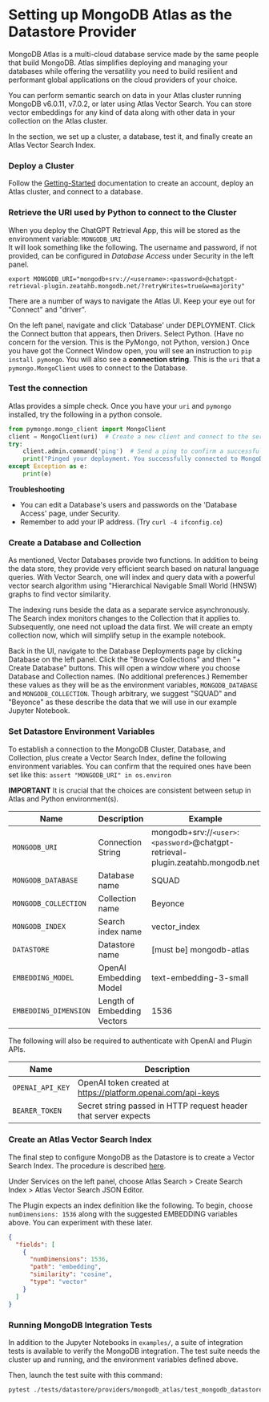 # Setting up MongoDB Atlas as the Datastore Provider

MongoDB Atlas is a multi-cloud database service made by the same people that build MongoDB. 
Atlas simplifies deploying and managing your databases while offering the versatility you need 
to build resilient and performant global applications on the cloud providers of your choice.

You can perform semantic search on data in your Atlas cluster running MongoDB v6.0.11, v7.0.2, 
or later using Atlas Vector Search. You can store vector embeddings for any kind of data along 
with other data in your collection on the Atlas cluster.

In the section, we set up a cluster, a database, test it, and finally create an Atlas Vector Search Index.

### Deploy a Cluster

Follow the [Getting-Started](https://www.mongodb.com/basics/mongodb-atlas-tutorial) documentation 
to create an account, deploy an Atlas cluster, and connect to a database.


### Retrieve the URI used by Python to connect to the Cluster

When you deploy the ChatGPT Retrieval App, this will be stored as the environment variable: `MONGODB_URI`  
It will look something like the following. The username and password, if not provided,
can be configured in *Database Access* under Security in the left panel. 

```
export MONGODB_URI="mongodb+srv://<username>:<password>@chatgpt-retrieval-plugin.zeatahb.mongodb.net/?retryWrites=true&w=majority"
```

There are a number of ways to navigate the Atlas UI. Keep your eye out for "Connect" and "driver".

On the left panel, navigate and click 'Database' under DEPLOYMENT. 
Click the Connect button that appears, then Drivers. Select Python.
(Have no concern for the version. This is the PyMongo, not Python, version.)
Once you have got the Connect Window open, you will see an instruction to `pip install pymongo`.
You will also see a **connection string**. 
This is the `uri` that a `pymongo.MongoClient` uses to connect to the Database.


### Test the connection

Atlas provides a simple check. Once you have your `uri` and `pymongo` installed, 
try the following in a python console.

```python
from pymongo.mongo_client import MongoClient
client = MongoClient(uri)  # Create a new client and connect to the server
try:
    client.admin.command('ping')  # Send a ping to confirm a successful connection
    print("Pinged your deployment. You successfully connected to MongoDB!")
except Exception as e:
    print(e)
```

**Troubleshooting**
* You can edit a Database's users and passwords on the 'Database Access' page, under Security.
* Remember to add your IP address. (Try `curl -4 ifconfig.co`)

### Create a Database and Collection

As mentioned, Vector Databases provide two functions. In addition to being the data store,
they provide very efficient search based on natural language queries.
With Vector Search, one will index and query data with a powerful vector search algorithm
using "Hierarchical Navigable Small World (HNSW) graphs to find vector similarity.

The indexing runs beside the data as a separate service asynchronously.
The Search index monitors changes to the Collection that it applies to.
Subsequently, one need not upload the data first. 
We will create an empty collection now, which will simplify setup in the example notebook.

Back in the UI, navigate to the Database Deployments page by clicking Database on the left panel.
Click the "Browse Collections" and then "+ Create Database" buttons. 
This will open a window where you choose Database and Collection names. (No additional preferences.)
Remember these values as they will be as the environment variables, 
`MONGODB_DATABASE` and `MONGODB_COLLECTION`. Though arbitrary, we suggest "SQUAD" and "Beyonce"
as these describe the data that we will use in our example Jupyter Notebook.


### Set Datastore Environment Variables

To establish a connection to the MongoDB Cluster, Database, and Collection, plus create a Vector Search Index,
define the following environment variables.
You can confirm that the required ones have been set like this:  `assert "MONGODB_URI" in os.environ`

**IMPORTANT** It is crucial that the choices are consistent between setup in Atlas and Python environment(s).

| Name                  | Description                 | Example                                                                          |
|-----------------------|-----------------------------|----------------------------------------------------------------------------------|
| `MONGODB_URI`         | Connection String           | mongodb+srv://`<user>`:`<password>`@chatgpt-retrieval-plugin.zeatahb.mongodb.net |
| `MONGODB_DATABASE`    | Database name               | SQUAD                                                                            |
| `MONGODB_COLLECTION`  | Collection name             | Beyonce                                                                          |
| `MONGODB_INDEX`       | Search index name           | vector_index                                                                     |
| `DATASTORE`           | Datastore name              | [must be] mongodb-atlas                                                          |
| `EMBEDDING_MODEL`     | OpenAI Embedding Model      | text-embedding-3-small                                                           |
| `EMBEDDING_DIMENSION` | Length of Embedding Vectors | 1536                                                                             |

The following will also be required to authenticate with OpenAI and Plugin APIs.

| Name             | Description                                                     |
|------------------|-----------------------------------------------------------------|
| `OPENAI_API_KEY` | OpenAI token created at https://platform.openai.com/api-keys    |
| `BEARER_TOKEN`   | Secret string passed in HTTP request header that server expects |

### Create an Atlas Vector Search Index

The final step to configure MongoDB as the Datastore is to create a Vector Search Index.
The procedure is described [here](https://www.mongodb.com/docs/atlas/atlas-vector-search/create-index/#procedure).

Under Services on the left panel, choose Atlas Search > Create Search Index > 
Atlas Vector Search JSON Editor.

The Plugin expects an index definition like the following.
To begin, choose `numDimensions: 1536` along with the suggested EMBEDDING variables above.
You can experiment with these later.

```json
{
  "fields": [
    {
      "numDimensions": 1536,
      "path": "embedding",
      "similarity": "cosine",
      "type": "vector"
    }
  ]
}
```


### Running MongoDB Integration Tests

In addition to the Jupyter Notebooks in `examples/`, 
a suite of integration tests is available to verify the MongoDB integration. 
The test suite needs the cluster up and running, and the environment variables defined above.

Then, launch the test suite with this command:

```bash
pytest ./tests/datastore/providers/mongodb_atlas/test_mongodb_datastore.py
```
